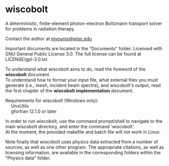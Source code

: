 # wiscobolt
A deterministic, finite-element photon-electron Boltzmann transport solver for problems in radiation therapy.  

Contact the author at myounis@wisc.edu  

Important documents are located in the "Documents" folder. Licensed with GNU General Public License 3.0. The full license can be found at LICENSE/gpl-3.0.txt.  

To understand what wiscobolt aims to do, read the foreword of the **wiscobolt** document.  
To understand how to format your input file, what external files you must generate (i.e., mesh, incident beam spectra), and wiscobolt's output, read the first chapter of the **wiscobolt implementation** document.  

Requirements for wiscobolt (Windows only):  
  &emsp; UnxUtils  
  &emsp; gfortran 12.1.0 or later  
  
In order to run wiscobolt, use the command prompt/shell to navigate to the main wiscobolt directory, and enter the command 'wiscobolt'.  
At the moment, the provided makefile and batch file will not work in Linux.  

Note finally that wiscobolt uses physics data extracted from a number of sources, as well as one other program. The appropriate citations, as well as licensing information, are available in the corresponding folders within the "Physics data" folder.  

